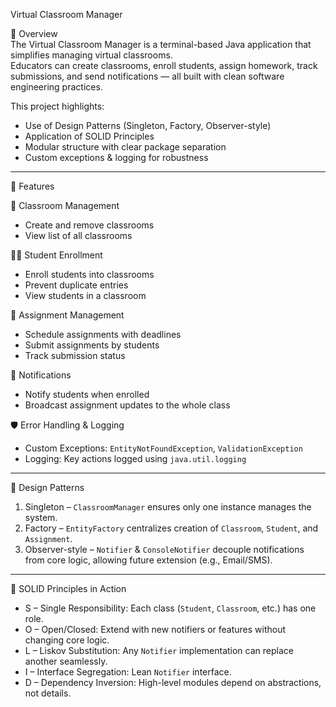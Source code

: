  Virtual Classroom Manager  

📌 Overview  
The Virtual Classroom Manager is a terminal-based Java application that simplifies managing virtual classrooms.  
Educators can create classrooms, enroll students, assign homework, track submissions, and send notifications — all built with clean software engineering practices.  

This project highlights:  
- Use of Design Patterns (Singleton, Factory, Observer-style)  
- Application of SOLID Principles
- Modular structure with clear package separation  
- Custom exceptions & logging for robustness  

---

 🎯 Features  

 🏫 Classroom Management  
- Create and remove classrooms  
- View list of all classrooms  

 👩‍🎓 Student Enrollment  
- Enroll students into classrooms  
- Prevent duplicate entries  
- View students in a classroom  

 📑 Assignment Management  
- Schedule assignments with deadlines  
- Submit assignments by students  
- Track submission status  

 📢 Notifications  
- Notify students when enrolled  
- Broadcast assignment updates to the whole class  

 🛡️ Error Handling & Logging  
- Custom Exceptions: `EntityNotFoundException`, `ValidationException`  
- Logging: Key actions logged using `java.util.logging`  

---

 🧩 Design Patterns  

1. Singleton – `ClassroomManager` ensures only one instance manages the system.  
2. Factory – `EntityFactory` centralizes creation of `Classroom`, `Student`, and `Assignment`.  
3. Observer-style – `Notifier` & `ConsoleNotifier` decouple notifications from core logic, allowing future extension (e.g., Email/SMS).  

---

 🧩 SOLID Principles in Action  

- S – Single Responsibility: Each class (`Student`, `Classroom`, etc.) has one role.  
- O – Open/Closed: Extend with new notifiers or features without changing core logic.  
- L – Liskov Substitution: Any `Notifier` implementation can replace another seamlessly.  
- I – Interface Segregation: Lean `Notifier` interface.  
- D – Dependency Inversion: High-level modules depend on abstractions, not details.  




